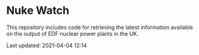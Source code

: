 # Nuke Watch

This repository includes code for retrieving the latest information available on the output of EDF nuclear power plants in the UK.

Last updated: 2021-04-04 12:14